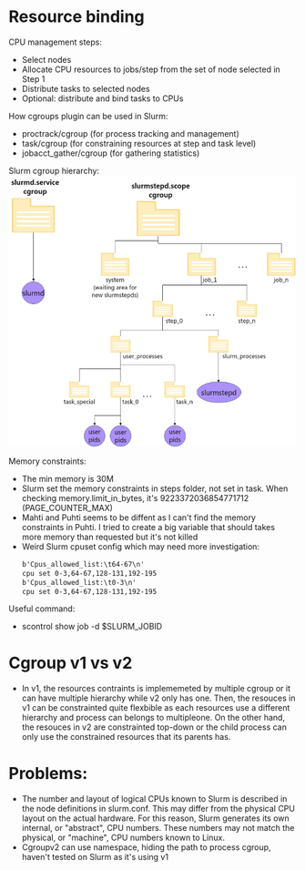 # Resource binding

CPU management steps:

- Select nodes
- Allocate CPU resources to jobs/step from the set of node selected in Step 1
- Distribute tasks to selected nodes
- Optional: distribute and bind tasks to CPUs

How cgroups plugin can be used in Slurm:

- proctrack/cgroup (for process tracking and management)
- task/cgroup (for constraining resources at step and task level)
- jobacct_gather/cgroup (for gathering statistics)

Slurm cgroup hierarchy:
![images](../img/cg_hierarchy.jpg)

Memory constraints:

- The min memory is 30M
- Slurm set the memory constraints in steps folder, not set in task. When checking memory.limit_in_bytes, it's 9223372036854771712 (PAGE_COUNTER_MAX)
- Mahti and Puhti seems to be diffent as I can't find the memory constraints in Puhti. I tried to create a big variable that should takes more memory than requested but it's not killed
- Weird Slurm cpuset config which may need more investigation:
  ```
  b'Cpus_allowed_list:\t64-67\n'
  cpu set 0-3,64-67,128-131,192-195
  b'Cpus_allowed_list:\t0-3\n'
  cpu set 0-3,64-67,128-131,192-195
  ```

Useful command:

- scontrol show job -d $SLURM_JOBID

# Cgroup v1 vs v2

- In v1, the resources contraints is implememeted by multiple cgroup or it can have multiple hierarchy while v2 only has one. Then, the resouces in v1 can be constrainted quite flexbible as each resources use a different hierarchy and process can belongs to multipleone. On the other hand, the resouces in v2 are constrainted top-down or the child process can only use the constrained resources that its parents has.

# Problems:

- The number and layout of logical CPUs known to Slurm is described in the node definitions in slurm.conf. This may differ from the physical CPU layout on the actual hardware. For this reason, Slurm generates its own internal, or "abstract", CPU numbers. These numbers may not match the physical, or "machine", CPU numbers known to Linux.
- Cgroupv2 can use namespace, hiding the path to process cgroup, haven't tested on Slurm as it's using v1
